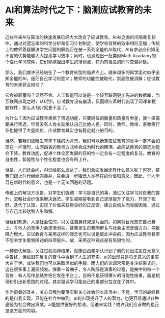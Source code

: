 # AI和算法时代之下：脑测应试教育的未来

近些年来AI与算法的快速发展已经大大改变了应试教育。Anki之类的间隔重复软件，通过对遗忘率的科学分析和复习计划制定，使学校背默的效率相形见绌；传统上的教师答疑解决学生问题的职能正在被一系列全能的AI取代，AI有求必应和知无不言的优势能够大大提高学习效率；同时，也涌现出一批类似Math Acadamy的个性化学习软件，它们能挖掘出学生的薄弱点，在向前推进的同时查漏补缺。

那么，我们或许已经站在了一个教育转型的临界点上。越来越多的同学面对似乎全知全能的AI，迷茫自己学习的意义；教师的功能性被取代，崇高性被消解；应试教育的未来将会如何？

它会被颠覆吗？显然不会。人工智能可以说是一个较互联网更加先进的数据库，当互联网出现之时，从0到1，应试教育没有崩溃，反而顺应着时代出现了网课和搜题软件，那么从1到2就更不会了。

为什么？因为应试教育承担了筛选功能，只要岗位的数量和质量有参差，就一直需要进行筛选，毕竟没有人会主动承认自己比他人差。同时，教师，教培，家教等行业也提供了大量岗位，应试教育其实也有稳定就业的目的。

当然，若我们放眼生育率下降的大背景，我们可以断定应试教育的竞争一定不会如现在一样激烈，山河四省的教育方式终会成为时代的眼泪。故应试教育的筛选功能会下降，教育功能，促进个体全面发展的目的性一定会有一定程度的复苏。教育的自由性，智能性与个性化程度也会有所上升。

但是，人们还会问，AI已经那么发达了，我们全面发展还有什么意义呢？何况，若我们跟上时代继续完善AI，只会进一步降低人类存在的价值和意义。因此，个人学习在新时代的意义，也是一个无法回避的话题。

传统上的解决方法是，对学生们强调：学习是自己的事，通过关注学习对自我的提升，忽略社会价值来解决迷茫。学生被期望看到自己逐渐提升了能力，开阔了视野，迭代了认知，实现了价值来获得良好的正反馈，建立自信从而克服困难，通过与自己比较达到人生和解。

但我们知道，人是社会性的，只关注自身终究是片面的。如果将目光放在自己身上，与他人的竞争力会逐渐消失，甚至发生自我陶醉＆与社会主流走偏方向，导致阻力增大。应试教育与采用这样的观念也可以说是彼此冲突的，因为应试教育甚至不能令学生看到所述的四项提升。故，采用这种观点是有局限性的。

一种更优解是，关注过程而非结果。就像西西弗斯认识到了他的付出注定在无意义中告终，但依旧在反复的奋斗中得到了人生的充实，ai的出现只是将无意义的事实大白于世，或许我们也可以采取类似的手段。而人们的论调常常是关注结果式的，这在很多事上漏洞频发。弹奏一首曲子，令人陶醉是演奏的过程，是曲中的每一个音符；有人写作总结并把它发在平台上，目的不是获得爆火的可能性结果，而是梳理和引出新思路的过程。其实强调学习是自己的事部分包含在了其中。

作为前者的互补，关心自我也要落实到关心社会的本质当中。毕竟，学习的最终目的是自我实现，只能在社会中做到。ai的出现提升了人的潜力，也更容易通过各种途径为社会做出贡献。ai能提供很好的想法，但谁来实践？或许我们应该做的也正是这方面的内容。